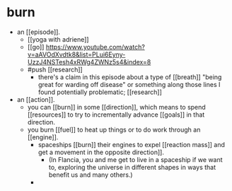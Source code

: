 # burn
- an [[episode]].
	- [[yoga with adriene]]
	- [[go]] https://www.youtube.com/watch?v=aAVOdXvdtk8&list=PLui6Eyny-UzzJ4NSTesh4xRWg4ZWNz5s4&index=8
	- #push [[research]]
		- there's a claim in this episode about a type of [[breath]] "being great for warding off disease" or something along those lines I found potentially problematic; [[research]]
- an [[action]].
	- you can [[burn]] in some [[direction]], which means to spend [[resources]] to try to incrementally advance [[goals]] in that direction.
	- you burn [[fuel]] to heat up things or to do work through an [[engine]].
		- spaceships [[burn]] their engines to expel [[reaction mass]] and get a movement in the opposite direction]].
			- (In Flancia, you and me get to live in a spaceship if we want to, exploring the universe in different shapes in ways that benefit us and many others.)
		-